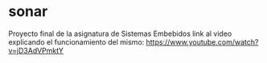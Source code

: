 # sonar
Proyecto final de la asignatura de Sistemas Embebidos
link al video explicando el funcionamiento del mismo: https://www.youtube.com/watch?v=jD3AdVPmktY
